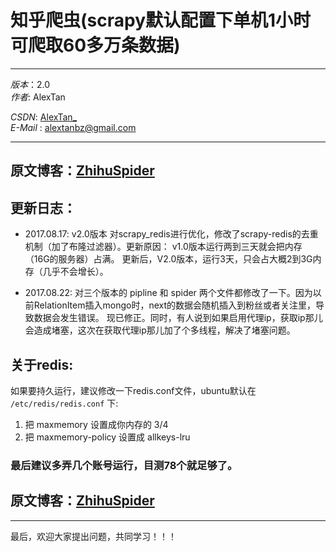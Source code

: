 # 知乎爬虫(scrapy默认配置下单机1小时可爬取60多万条数据)  
***
*版本*：2.0  
*作者*: AlexTan  

*CSDN*: [AlexTan_](http://blog.csdn.net/alextan_)  
*E-Mail* : <alextanbz@gmail.com> 
***

## 原文博客：[ZhihuSpider](http://blog.csdn.net/AlexTan_/article/details/77057068)



## 更新日志：

* 2017.08.17: v2.0版本 对scrapy_redis进行优化，修改了scrapy-redis的去重机制（加了布隆过滤器）。更新原因： v1.0版本运行两到三天就会把内存（16G的服务器）占满。 更新后，V2.0版本，运行3天，只会占大概2到3G内存（几乎不会增长）。

* 2017.08.22: 对三个版本的 pipline 和 spider 两个文件都修改了一下。因为以前RelationItem插入mongo时，next的数据会随机插入到粉丝或者关注里，导致数据会发生错误。 现已修正。同时，有人说到如果启用代理ip，获取ip那儿会造成堵塞，这次在获取代理ip那儿加了个多线程，解决了堵塞问题。

## 关于redis:
如果要持久运行，建议修改一下redis.conf文件，ubuntu默认在 `/etc/redis/redis.conf` 下:
1. 把 maxmemory 设置成你内存的 3/4
2. 把 maxmemory-policy 设置成 allkeys-lru

### 最后建议多弄几个账号运行，目测78个就足够了。


## 原文博客：[ZhihuSpider](http://blog.csdn.net/AlexTan_/article/details/77057068)


***

最后，欢迎大家提出问题，共同学习！！！
